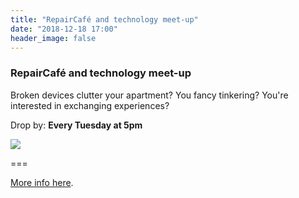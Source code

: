 ```yaml
---
title: "RepairCafé and technology meet-up"
date: "2018-12-18 17:00"
header_image: false
---
```


### RepairCafé and technology meet-up

Broken devices clutter your apartment? You fancy tinkering? You're interested in exchanging experiences?

Drop by: **Every Tuesday at 5pm**

![](rclogo.jpg)

===

[More info here](../../about/repaircafe).
